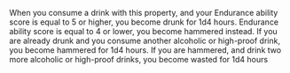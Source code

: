 When you consume a drink with this property, and your Endurance ability score is equal to 5 or higher, you become drunk for 1d4 hours. Endurance ability score is equal to 4 or lower, you become hammered instead. If you are already drunk and you consume another alcoholic or high-proof drink, you become hammered for 1d4 hours. If you are hammered, and drink two more alcoholic or high-proof drinks, you become wasted for 1d4 hours